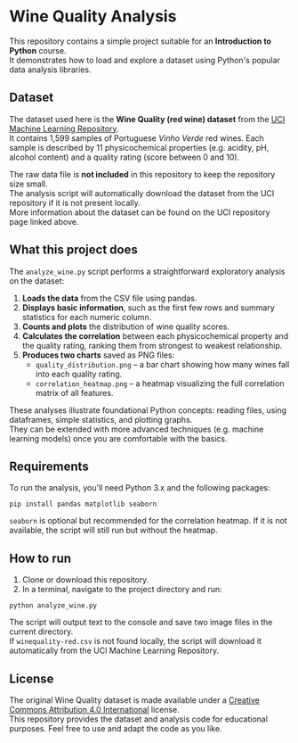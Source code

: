 # Wine Quality Analysis

This repository contains a simple project suitable for an **Introduction to Python** course.  
It demonstrates how to load and explore a dataset using Python's popular data analysis libraries.

## Dataset

The dataset used here is the **Wine Quality (red wine) dataset** from the [UCI Machine Learning Repository](https://archive.ics.uci.edu/ml/datasets/wine+quality).  
It contains 1,599 samples of Portuguese *Vinho Verde* red wines. Each sample is described by 11 physicochemical properties (e.g. acidity, pH, alcohol content) and a quality rating (score between 0 and 10).

The raw data file is **not included** in this repository to keep the repository size small.  
The analysis script will automatically download the dataset from the UCI repository if it is not present locally.  
More information about the dataset can be found on the UCI repository page linked above.

## What this project does

The `analyze_wine.py` script performs a straightforward exploratory analysis on the dataset:

1. **Loads the data** from the CSV file using pandas.
2. **Displays basic information**, such as the first few rows and summary statistics for each numeric column.
3. **Counts and plots** the distribution of wine quality scores.
4. **Calculates the correlation** between each physicochemical property and the quality rating, ranking them from strongest to weakest relationship.
5. **Produces two charts** saved as PNG files:
   - `quality_distribution.png` – a bar chart showing how many wines fall into each quality rating.
   - `correlation_heatmap.png` – a heatmap visualizing the full correlation matrix of all features.

These analyses illustrate foundational Python concepts: reading files, using dataframes, simple statistics, and plotting graphs.  
They can be extended with more advanced techniques (e.g. machine learning models) once you are comfortable with the basics.

## Requirements

To run the analysis, you'll need Python 3.x and the following packages:

```
pip install pandas matplotlib seaborn
```

`seaborn` is optional but recommended for the correlation heatmap. If it is not available, the script will still run but without the heatmap.

## How to run

1. Clone or download this repository.
2. In a terminal, navigate to the project directory and run:

```
python analyze_wine.py
```

The script will output text to the console and save two image files in the current directory.  
If `winequality-red.csv` is not found locally, the script will download it automatically from the UCI Machine Learning Repository.

## License

The original Wine Quality dataset is made available under a [Creative Commons Attribution 4.0 International](https://creativecommons.org/licenses/by/4.0/) license.  
This repository provides the dataset and analysis code for educational purposes. Feel free to use and adapt the code as you like.

